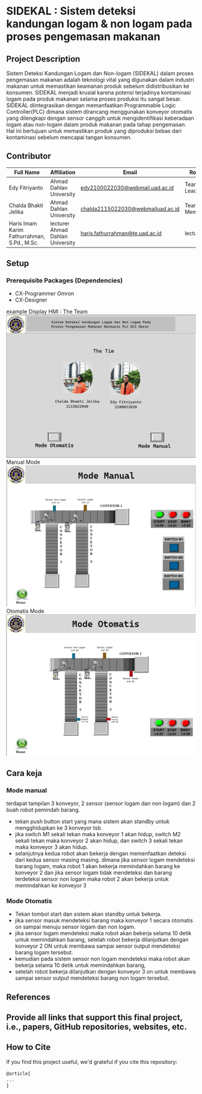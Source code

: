 # SIDEKAL : Sistem deteksi kandungan logam & non logam pada proses pengemasan makanan

## Project Description
 Sistem Deteksi Kandungan Logam dan Non-logam (SIDEKAL) dalam proses pengemasan makanan adalah teknologi vital yang digunakan dalam industri makanan untuk memastikan keamanan produk sebelum didistribusikan ke konsumen. SIDEKAL menjadi krusial karena potensi terjadinya kontaminasi logam pada produk makanan selama proses produksi itu sangat besar. SIDEKAL diintegrasikan dengan memanfaatkan Programmable Logic Controller(PLC) dimana sistem dirancang menggunakan konveyor otomatis yang dilengkapi dengan sensor canggih untuk mengidentifikasi keberadaan logam atau non-logam dalam produk makanan pada tahap pengemasan. Hal ini bertujuan untuk memastikan produk yang diproduksi bebas dari kontaminasi sebelum mencapai tangan konsumen.
 
## Contributor
| Full Name | Affiliation | Email | Role |
| --- | --- | --- | --- |
| Edy Fitriyanto | Ahmad Dahlan University | edy2100022030@webmail.uad.ac.id | Team Lead |
| Chalda Bhakti Jelika | Ahmad Dahlan University| chalda2115022030@webmailuad.ac.id | Team Member|
| Haris Imam Karim Fathurrahman, S.Pd., M.Sc.| lecturer Ahmad Dahlan University | haris.fathurrahman@te.uad.ac.id | lecturer |

## Setup
### Prerequisite Packages (Dependencies)
- CX-Programmer Omron
- CX-Designer 

example Display HMI :
The Team
![Tampilan Awal](https://github.com/Edyfitriyanto12/Sidekal/blob/main/the%20team.jpeg)
Manual Mode
![Tampilan Awal](https://github.com/Edyfitriyanto12/Sidekal/blob/main/Manual%20Mode.jpeg)
Otomatis Mode
![Tampilan Awal](https://github.com/Edyfitriyanto12/Sidekal/blob/main/Otomatis%20mode.jpeg)

## Cara keja
### Mode manual
terdapat tampilan 3 konveyor, 2 sensor (sensor logam dan non logam) dan 2 buah robot pemindah barang. 
- tekan push button start yang mana sistem akan standby untuk mengghidupkan ke 3 konveyor tsb. 
- jika switch M1 sekali tekan maka konveyor 1 akan hidup, switch M2 sekali tekan maka konveyor 2 akan hidup, dan switch 3 sekali tekan maka konveyor 3 akan hidup. 
- selanjutnya kedua robot akan bekerja dengan memenfaatkan deteksi dari kedua sensor masing masing. dimana jika sensor logam mendeteksi barang logam, maka robot 1 akan bekerja memindahkan barang ke konveyor 2 dan jika sensor logam tidak mendeteksi dan barang terdeteksi sensor non logam maka robot 2 akan bekerja untuk memindahkan ke konveyor 3
  
### Mode Otomatis
- Tekan tombol start dan sistem akan standby untuk bekerja.
- jika sensor masuk mendeteksi barang maka konveyor 1 secara otomatis on sampai menuju sensor logam dan non logam. 
- jika sensor logam mendeteksi maka robot akan bekerja selama 10 detik untuk memindahkan barang, setelah robot bekerja dilanjutkan dengan konveyor 2 ON untuk membawa sampai sensor output mendeteksi barang logam tersebut.
- kemudian pada sistem sensor non logam mendeteksi maka robot akan bekerja selama 10 detik untuk memindahkan barang, 
- setelah robot bekerja dilanjutkan dengan konveyor 3 on untuk membawa sampai sensor output mendeteksi barang non logam tersebut. 

## References
Provide all links that support this final project, i.e., papers, GitHub repositories, websites, etc.
- 
## How to Cite
If you find this project useful, we'd grateful if you cite this repository:
```
@article{
...
}
```

